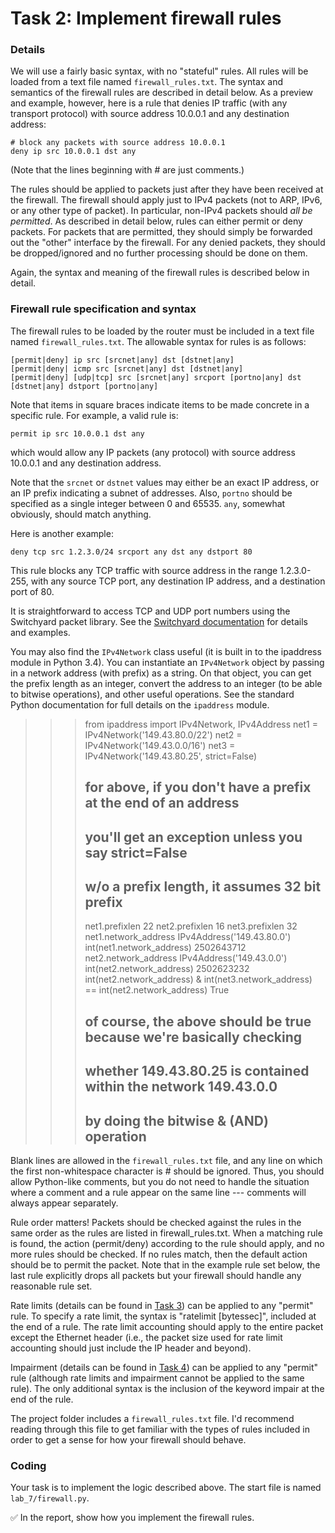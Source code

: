 # Task 2: Implement firewall rules

### Details

We will use a fairly basic syntax, with no "stateful" rules. All rules will be loaded from a text file named `firewall_rules.txt`. The syntax and semantics of the firewall rules are described in detail below. As a preview and example, however, here is a rule that denies IP traffic \(with any transport protocol\) with source address 10.0.0.1 and any destination address:

```text
# block any packets with source address 10.0.0.1
deny ip src 10.0.0.1 dst any
```

\(Note that the lines beginning with \# are just comments.\)

The rules should be applied to packets just after they have been received at the firewall. The firewall should apply just to IPv4 packets \(not to ARP, IPv6, or any other type of packet\). In particular, non-IPv4 packets should _all be permitted_. As described in detail below, rules can either permit or deny packets. For packets that are permitted, they should simply be forwarded out the "other" interface by the firewall. For any denied packets, they should be dropped/ignored and no further processing should be done on them.

Again, the syntax and meaning of the firewall rules is described below in detail.

### Firewall rule specification and syntax

The firewall rules to be loaded by the router must be included in a text file named `firewall_rules.txt`. The allowable syntax for rules is as follows:

```text
[permit|deny] ip src [srcnet|any] dst [dstnet|any]
[permit|deny| icmp src [srcnet|any] dst [dstnet|any]
[permit|deny] [udp|tcp] src [srcnet|any] srcport [portno|any] dst [dstnet|any] dstport [portno|any]
```

Note that items in square braces indicate items to be made concrete in a specific rule. For example, a valid rule is:

```text
permit ip src 10.0.0.1 dst any
```

which would allow any IP packets \(any protocol\) with source address 10.0.0.1 and any destination address.

Note that the `srcnet` or `dstnet` values may either be an exact IP address, or an IP prefix indicating a subnet of addresses. Also, `portno` should be specified as a single integer between 0 and 65535. `any`, somewhat obviously, should match anything.

Here is another example:

```text
deny tcp src 1.2.3.0/24 srcport any dst any dstport 80
```

This rule blocks any TCP traffic with source address in the range 1.2.3.0-255, with any source TCP port, any destination IP address, and a destination port of 80.

It is straightforward to access TCP and UDP port numbers using the Switchyard packet library. See the [Switchyard documentation](https://pavinberg.gitee.io/switchyard/reference.html#udp-user-datagram-protocol-header) for details and examples.

You may also find the `IPv4Network` class useful \(it is built in to the ipaddress module in Python 3.4\). You can instantiate an `IPv4Network` object by passing in a network address \(with prefix\) as a string. On that object, you can get the prefix length as an integer, convert the address to an integer \(to be able to bitwise operations\), and other useful operations. See the standard Python documentation for full details on the `ipaddress` module.

> > > from ipaddress import IPv4Network, IPv4Address net1 = IPv4Network\('149.43.80.0/22'\) net2 = IPv4Network\('149.43.0.0/16'\) net3 = IPv4Network\('149.43.80.25', strict=False\)
> > >
> > > ## for above, if you don't have a prefix at the end of an address
> > >
> > > ## you'll get an exception unless you say strict=False
> > >
> > > ## w/o a prefix length, it assumes 32 bit prefix
> > >
> > > net1.prefixlen 22 net2.prefixlen 16 net3.prefixlen 32 net1.network\_address IPv4Address\('149.43.80.0'\) int\(net1.network\_address\) 2502643712 net2.network\_address IPv4Address\('149.43.0.0'\) int\(net2.network\_address\) 2502623232 int\(net2.network\_address\) & int\(net3.network\_address\) == int\(net2.network\_address\) True
> > >
> > > ## of course, the above should be true because we're basically checking
> > >
> > > ## whether 149.43.80.25 is contained within the network 149.43.0.0
> > >
> > > ## by doing the bitwise & \(AND\) operation

Blank lines are allowed in the `firewall_rules.txt` file, and any line on which the first non-whitespace character is \# should be ignored. Thus, you should allow Python-like comments, but you do not need to handle the situation where a comment and a rule appear on the same line --- comments will always appear separately.

Rule order matters! Packets should be checked against the rules in the same order as the rules are listed in firewall\_rules.txt. When a matching rule is found, the action \(permit/deny\) according to the rule should apply, and no more rules should be checked. If no rules match, then the default action should be to permit the packet. Note that in the example rule set below, the last rule explicitly drops all packets but your firewall should handle any reasonable rule set.

Rate limits \(details can be found in [Task 3](token-bucket.md)\) can be applied to any "permit" rule. To specify a rate limit, the syntax is "ratelimit \[bytessec\]", included at the end of a rule. The rate limit accounting should apply to the entire packet except the Ethernet header \(i.e., the packet size used for rate limit accounting should just include the IP header and beyond\).

Impairment \(details can be found in [Task 4](impairment.md)\) can be applied to any "permit" rule \(although rate limits and impairment cannot be applied to the same rule\). The only additional syntax is the inclusion of the keyword impair at the end of the rule.

The project folder includes a `firewall_rules.txt` file. I'd recommend reading through this file to get familiar with the types of rules included in order to get a sense for how your firewall should behave.

### Coding

Your task is to implement the logic described above. The start file is named `lab_7/firewall.py`.

✅ In the report, show how you implement the firewall rules.

